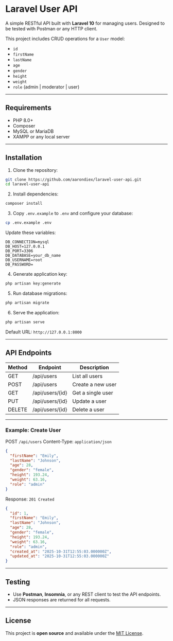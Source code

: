 # Laravel User API

A simple RESTful API built with **Laravel 10** for managing users. Designed to be tested with Postman or any HTTP client.  

This project includes CRUD operations for a `User` model:

- `id`  
- `firstName`  
- `lastName`  
- `age`  
- `gender`  
- `height`  
- `weight`  
- `role` (admin | moderator | user)  

---

## Requirements

- PHP 8.0+  
- Composer  
- MySQL or MariaDB  
- XAMPP or any local server  

---

## Installation

1. Clone the repository:

```bash
git clone https://github.com/aarondiex/laravel-user-api.git
cd laravel-user-api
````

2. Install dependencies:

```bash
composer install
```

3. Copy `.env.example` to `.env` and configure your database:

```bash
cp .env.example .env
```

Update these variables:

```
DB_CONNECTION=mysql
DB_HOST=127.0.0.1
DB_PORT=3306
DB_DATABASE=your_db_name
DB_USERNAME=root
DB_PASSWORD=
```

4. Generate application key:

```bash
php artisan key:generate
```

5. Run database migrations:

```bash
php artisan migrate
```

6. Serve the application:

```bash
php artisan serve
```

Default URL: `http://127.0.0.1:8000`

---

## API Endpoints

| Method | Endpoint        | Description       |
| ------ | --------------- | ----------------- |
| GET    | /api/users      | List all users    |
| POST   | /api/users      | Create a new user |
| GET    | /api/users/{id} | Get a single user |
| PUT    | /api/users/{id} | Update a user     |
| DELETE | /api/users/{id} | Delete a user     |

---

### Example: Create User

POST `/api/users`
Content-Type: `application/json`

```json
{
  "firstName": "Emily",
  "lastName": "Johnson",
  "age": 28,
  "gender": "female",
  "height": 193.24,
  "weight": 63.16,
  "role": "admin"
}
```

Response: `201 Created`

```json
{
  "id": 1,
  "firstName": "Emily",
  "lastName": "Johnson",
  "age": 28,
  "gender": "female",
  "height": 193.24,
  "weight": 63.16,
  "role": "admin",
  "created_at": "2025-10-31T12:55:03.000000Z",
  "updated_at": "2025-10-31T12:55:03.000000Z"
}
```

---

## Testing

* Use **Postman**, **Insomnia**, or any REST client to test the API endpoints.
* JSON responses are returned for all requests.

---

## License

This project is **open source** and available under the [MIT License](LICENSE).
